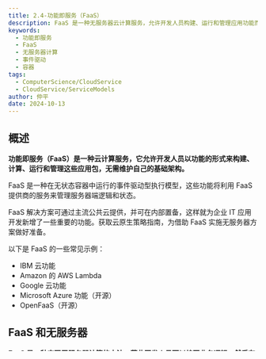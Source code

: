 ```yaml
---
title: 2.4-功能即服务（FaaS）
description: FaaS 是一种无服务器云计算服务，允许开发人员构建、运行和管理应用功能而无需维护基础架构。它基于事件驱动模型，在无状态容器中运行，由服务提供商管理服务器端逻辑。FaaS 实例包括 IBM 云功能、AWS Lambda、Google 云功能等。FaaS 支持动态扩展，按需付费，适用于处理大数据交易、IoT 服务、移动和 Web 应用等。
keywords:
  - 功能即服务
  - FaaS
  - 无服务器计算
  - 事件驱动
  - 容器
tags:
  - ComputerScience/CloudService
  - CloudService/ServiceModels
author: 仲平
date: 2024-10-13
---
```


## 概述

**功能即服务（FaaS）是一种云计算服务，它允许开发人员以功能的形式来构建、计算、运行和管理这些应用包，无需维护自己的基础架构。**

FaaS 是一种在无状态容器中运行的事件驱动型执行模型，这些功能将利用 FaaS 提供商的服务来管理服务器端逻辑和状态。

FaaS 解决方案可通过主流公共云提供，并可在内部置备，这样就为企业 IT 应用开发新增了一些重要的功能。获取云原生策略指南，为借助 FaaS 实施无服务器方案做好准备。

以下是 FaaS 的一些常见示例：

- IBM 云功能
- Amazon 的 AWS Lambda
- Google 云功能
- Microsoft Azure 功能（开源）
- OpenFaaS（开源）

## FaaS 和无服务器

**FaaS 是一种实现无服务器计算的方法，藉此开发人员可以编写业务逻辑，然后在完全由平台管理的 Linux 容器中执行这些业务逻辑。**

虽然通常只是一个使用云计算服务的云计算平台，但该模型还在扩展中，包含内部部署和混合部署。

无服务器会对基础架构问题进行抽象处理，例如管理或置备服务器及开发人员的资源分配，并将其提供给平台（如红帽® OpenShift®），这样开发人员就可以专注于编写代码和实现业务价值。

功能是操作系统上的一个运行业务逻辑的软件。应用可以由许多功能组成。

使用 FaaS 模型是通过无服务器架构来构建应用的方法之一，但随着无服务器模式的日渐普及，开发人员正在寻找支持构建无服务器微服务和无状态容器的解决方案。

## 功能即服务是如何运行的？

**FaaS 为开发人员提供了一种运行 Web 应用的抽象方式，可以在无需管理服务器的情况下响应事件。**例如，上载文件可触发自定义代码，从而将文件转码为各种格式。

FaaS 基础架构通常是由服务提供商按需计量的，主要通过事件驱动型执行模型进行，因此它会随时待命，但不需要任何服务器进程在后台持续运行（这一点与平台即服务 （PaaS）不同）。

现代 PaaS 解决方案提供了无服务器功能（作为通用工作流的一部分），藉此开发人员可以实现应用的部署，从而模糊了 PaaS 和 FaaS 之间的界线。

实际上，整个应用将由以下解决方案混合而成：功能、微服务和长期运行的服务。

## FaaS 动态扩展

**提供商会通过应用编程接口（API）让您的功能处于可用状态并管理资源分配。**由于功能是事件驱动而不是资源驱动的，因此它们很容易进行扩展，这种扩展允许提高效率和价值。

为了发挥部分优势，其体系架构会受到一定制约（例如对功能执行施加时间限制），因此需要做到功能的快速启动和运行。

功能会在毫秒内启动并处理各个请求。如果您的功能有多个同步请求，系统将创建尽可能多的功能副本来满足需求。

当需求下降时，应用会自动减少功能副本的数量。动态扩展是 FaaS 的一项优势，而且颇具成本效益，因为提供商仅对使用的资源收费，而不对空闲时间收费。

在内部运行时，这种动态特性还可以提高平台密度，从而允许运行更多工作负载并优化资源消耗和功能。

需要横向扩展的事件驱动型服务可作为功能和 RESTful 应用进行工作。

**FaaS 非常适合大数据量的交易、经常发生的工作负载，例如报表生成、图像处理或任何计划任务。**常见的 FaaS 用例包括数据处理、IoT 服务、移动和 Web 应用。

您可以使用 FaaS 构建完全无服务器化的应用，也可以打造部分无服务器、部分传统微服务组件的应 用 ，以便利用更新的技术和容器编排系统，如 Kubernetes。

## FaaS 的优势是什么？

- 提高开发人员的生产率并缩短开发时间
- 不负责服务器管理
- 易于扩展，且横向扩展由平台管理
- 仅在必要和需要时消耗资源或支付费用
- 几乎可以用任何编程语言来编写功能
